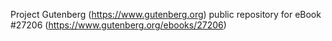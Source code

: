 Project Gutenberg (https://www.gutenberg.org) public repository for eBook #27206 (https://www.gutenberg.org/ebooks/27206)
